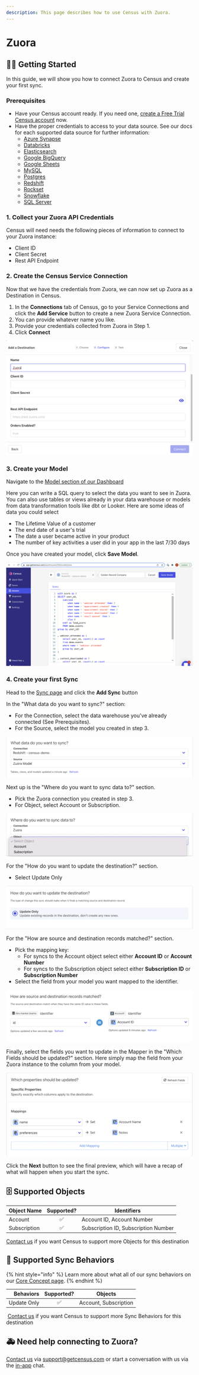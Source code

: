 ```yaml
---
description: This page describes how to use Census with Zuora.
---
```


# Zuora

## 🏃‍♀️ Getting Started

‌In this guide, we will show you how to connect Zuora to Census and create your first sync.

### Prerequisites

* Have your Census account ready. If you need one, [create a Free Trial Census account](https://app.getcensus.com/) now.
* Have the proper credentials to access to your data source. See our docs for each supported data source for further information:
  * [Azure Synapse](../sources/azure-synapse.md)
  * [Databricks](https://docs.getcensus.com/sources/databricks)
  * [Elasticsearch](https://docs.getcensus.com/sources/elasticsearch)
  * [Google BigQuery](https://docs.getcensus.com/sources/google-bigquery)
  * [Google Sheets](https://docs.getcensus.com/sources/google-sheets)
  * [MySQL](https://docs.getcensus.com/sources/mysql)
  * [Postgres](https://docs.getcensus.com/sources/postgres)
  * [Redshift](https://docs.getcensus.com/sources/redshift)
  * [Rockset](https://docs.getcensus.com/sources/rockset)
  * [Snowflake](https://docs.getcensus.com/sources/snowflake)
  * [SQL Server](https://docs.getcensus.com/sources/sql-server)

### **1.** Collect your Zuora API Credentials

Census will need needs the following pieces of information to connect to your Zuora instance:

* Client ID
* Client Secret
* Rest API Endpoint

### 2. **Create the Census Service Connection**

Now that we have the credentials from Zuora, we can now set up Zuora as a Destination in Census.

1. In the **Connections** tab of Census, go to your Service Connections and click the **Add Service** button to create a new Zuora Service Connection.&#x20;
2. You can provide whatever name you like.
3. Provide your credentials collected from Zuora in Step 1.
4. Click **Connect**

![](<../.gitbook/assets/Screen Shot 2022-02-02 at 9.58.20 AM.png>)

### 3. Create your Model

Navigate to the [Model section of our Dashboard](https://app.getcensus.com/models)

Here you can write a SQL query to select the data you want to see in Zuora. You can also use tables or views already in your data warehouse or models from data transformation tools like dbt or Looker. Here are some ideas of data you could select

* The Lifetime Value of a customer
* The end date of a user's trial
* The date a user became active in your product
* The number of key activities a user did in your app in the last 7/30 days

Once you have created your model, click **Save Model**.&#x20;

![](<../.gitbook/assets/Screen Shot 2022-01-27 at 3.31.32 PM (1).png>)

### 4. Create your first Sync

Head to the [Sync page](https://app.getcensus.com/syncs) and click the **Add Sync** button

In the "What data do you want to sync?" section:

* For the Connection, select the data warehouse you've already connected (See Prerequisites).
* For the Source, select the model you created in step 3.

![Choose your connection and source (your model from step 3)](<../.gitbook/assets/Screen Shot 2022-02-02 at 10.10.12 AM.png>)

Next up is the "Where do you want to sync data to?" section.

* Pick the Zuora connection you created in step 3.
* For Object, select Account or Subscription.

![Select which object you want to sync to](<../.gitbook/assets/Screen Shot 2022-02-02 at 10.11.33 AM.png>)

For the "How do you want to update the destination?" section.&#x20;

* Select Update Only

![](<../.gitbook/assets/Screen Shot 2022-02-02 at 10.13.09 AM.png>)

For the "How are source and destination records matched?" section.&#x20;

* Pick the mapping key:&#x20;
  * For syncs to the Account object select either **Account ID** or **Account Number**&#x20;
  * For syncs to the Subscription object select either **Subscription ID** or **Subscription Number**
* Select the field from your model you want mapped to the identifier.&#x20;

![](<../.gitbook/assets/Screen Shot 2022-02-02 at 10.20.58 AM.png>)

Finally, select the fields you want to update in the Mapper in the "Which Fields should be updated?" section. Here simply map the field from your Zuora instance to the column from your model.

![](<../.gitbook/assets/Screen Shot 2022-02-02 at 10.27.12 AM.png>)

Click the **Next** button to see the final preview, which will have a recap of what will happen when you start the sync.

## 🗄️ Supported Objects

| **Object Name** | **Supported?** | **Identifiers**                      |
| --------------- | :------------: | ------------------------------------ |
| Account         |        ✅       | Account ID, Account Number           |
| Subscription    |        ✅       | Subscription ID, Subscription Number |

[Contact us](mailto:support@getcensus.com) if you want Census to support more Objects for this destination

## 🔄 Supported Sync Behaviors

{% hint style="info" %}
Learn more about what all of our sync behaviors on our [Core Concept page](../basics/core-concept/#the-different-sync-behaviors).
{% endhint %}

| **Behaviors** | **Supported?** |      **Objects**     |
| ------------: | :------------: | :-------------------: |
|   Update Only |        ✅       | Account, Subscription |

‌ [Contact us](mailto:support@getcensus.com) if you want Census to support more Sync Behaviors for this destination



## 🚑 Need help connecting to Zuora?

[Contact us](mailto:support@getcensus.com) via support@getcensus.com or start a conversation with us via the [in-app](https://app.getcensus.com) chat.

